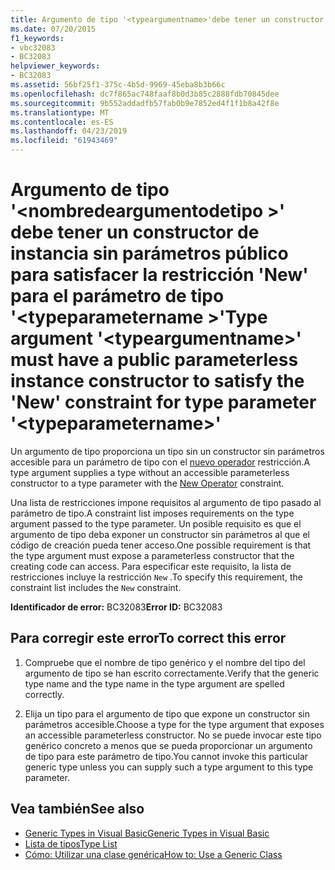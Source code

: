 ```yaml
---
title: Argumento de tipo '<typeargumentname>'debe tener un constructor de instancia sin parámetros público para satisfacer la restricción 'New' para el parámetro de tipo'<typeparametername>'
ms.date: 07/20/2015
f1_keywords:
- vbc32083
- BC32083
helpviewer_keywords:
- BC32083
ms.assetid: 56bf25f1-375c-4b5d-9969-45eba8b3b66c
ms.openlocfilehash: dc7f865ac748faaf8b0d3b85c2888fdb70845dee
ms.sourcegitcommit: 9b552addadfb57fab0b9e7852ed4f1f1b8a42f8e
ms.translationtype: MT
ms.contentlocale: es-ES
ms.lasthandoff: 04/23/2019
ms.locfileid: "61943469"
---
```

# <a name="type-argument-typeargumentname-must-have-a-public-parameterless-instance-constructor-to-satisfy-the-new-constraint-for-type-parameter-typeparametername"></a><span data-ttu-id="91d29-102">Argumento de tipo '\<nombredeargumentodetipo >' debe tener un constructor de instancia sin parámetros público para satisfacer la restricción 'New' para el parámetro de tipo '\<typeparametername >'</span><span class="sxs-lookup"><span data-stu-id="91d29-102">Type argument '\<typeargumentname>' must have a public parameterless instance constructor to satisfy the 'New' constraint for type parameter '\<typeparametername>'</span></span>
<span data-ttu-id="91d29-103">Un argumento de tipo proporciona un tipo sin un constructor sin parámetros accesible para un parámetro de tipo con el [nuevo operador](../../visual-basic/language-reference/operators/new-operator.md) restricción.</span><span class="sxs-lookup"><span data-stu-id="91d29-103">A type argument supplies a type without an accessible parameterless constructor to a type parameter with the [New Operator](../../visual-basic/language-reference/operators/new-operator.md) constraint.</span></span>  
  
 <span data-ttu-id="91d29-104">Una lista de restricciones impone requisitos al argumento de tipo pasado al parámetro de tipo.</span><span class="sxs-lookup"><span data-stu-id="91d29-104">A constraint list imposes requirements on the type argument passed to the type parameter.</span></span> <span data-ttu-id="91d29-105">Un posible requisito es que el argumento de tipo deba exponer un constructor sin parámetros al que el código de creación pueda tener acceso.</span><span class="sxs-lookup"><span data-stu-id="91d29-105">One possible requirement is that the type argument must expose a parameterless constructor that the creating code can access.</span></span> <span data-ttu-id="91d29-106">Para especificar este requisito, la lista de restricciones incluye la restricción `New` .</span><span class="sxs-lookup"><span data-stu-id="91d29-106">To specify this requirement, the constraint list includes the `New` constraint.</span></span>  
  
 <span data-ttu-id="91d29-107">**Identificador de error:** BC32083</span><span class="sxs-lookup"><span data-stu-id="91d29-107">**Error ID:** BC32083</span></span>  
  
## <a name="to-correct-this-error"></a><span data-ttu-id="91d29-108">Para corregir este error</span><span class="sxs-lookup"><span data-stu-id="91d29-108">To correct this error</span></span>  
  
1. <span data-ttu-id="91d29-109">Compruebe que el nombre de tipo genérico y el nombre del tipo del argumento de tipo se han escrito correctamente.</span><span class="sxs-lookup"><span data-stu-id="91d29-109">Verify that the generic type name and the type name in the type argument are spelled correctly.</span></span>  
  
2. <span data-ttu-id="91d29-110">Elija un tipo para el argumento de tipo que expone un constructor sin parámetros accesible.</span><span class="sxs-lookup"><span data-stu-id="91d29-110">Choose a type for the type argument that exposes an accessible parameterless constructor.</span></span> <span data-ttu-id="91d29-111">No se puede invocar este tipo genérico concreto a menos que se pueda proporcionar un argumento de tipo para este parámetro de tipo.</span><span class="sxs-lookup"><span data-stu-id="91d29-111">You cannot invoke this particular generic type unless you can supply such a type argument to this type parameter.</span></span>  
  
## <a name="see-also"></a><span data-ttu-id="91d29-112">Vea también</span><span class="sxs-lookup"><span data-stu-id="91d29-112">See also</span></span>

- [<span data-ttu-id="91d29-113">Generic Types in Visual Basic</span><span class="sxs-lookup"><span data-stu-id="91d29-113">Generic Types in Visual Basic</span></span>](../../visual-basic/programming-guide/language-features/data-types/generic-types.md)
- [<span data-ttu-id="91d29-114">Lista de tipos</span><span class="sxs-lookup"><span data-stu-id="91d29-114">Type List</span></span>](../../visual-basic/language-reference/statements/type-list.md)
- [<span data-ttu-id="91d29-115">Cómo: Utilizar una clase genérica</span><span class="sxs-lookup"><span data-stu-id="91d29-115">How to: Use a Generic Class</span></span>](../../visual-basic/programming-guide/language-features/data-types/how-to-use-a-generic-class.md)
